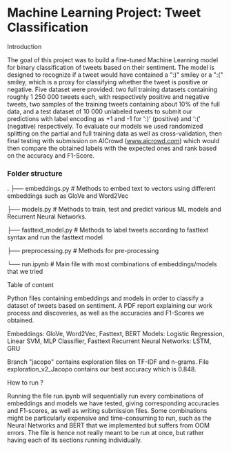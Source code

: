 # Machine Learning Project: Tweet Classification

Introduction

The goal of this project was to build a fine-tuned Machine Learning model for binary classification of tweets based on their sentiment. The model is designed to recognize if a tweet would have contained a ":)" smiley or a ":(" smiley, which is a proxy for classifying whether the tweet is positive or negative. Five dataset were provided: two full training datasets containing roughly 1 250 000 tweets each, with respectively positive and negative tweets, two samples of the training tweets containing about 10\% of the full data, and a test dataset of 10 000 unlabeled tweets to submit our predictions with label encoding as +1 and -1 for ':)' (positive) and ':(' (negative) respectively. To evaluate our models we used randomized splitting on the partial and full training data as well as cross-validation, then final testing with submission on AICrowd (www.aicrowd.com) which would then compare the obtained labels with the expected ones and rank based on the accuracy and F1-Score.

### Folder structure

.
├── embeddings.py              # Methods to embed text to vectors using different embeddings such as GloVe and Word2Vec

├── models.py                  # Methods to train, test and predict various ML models and Recurrent Neural Networks.

├── fasttext_model.py          # Methods to label tweets according to fasttext syntax and run the fasttext model

├── preprocessing.py           # Methods for pre-processing

└── run.ipynb                  # Main file with most combinations of embeddings/models that we tried

Table of content

Python files containing embeddings and models in order to classify a dataset of tweets based on sentiment.
A PDF report explaining our work process and discoveries, as well as the accuracies and F1-Scores we obtained.

Embeddings: GloVe, Word2Vec, Fasttext, BERT
Models: Logistic Regression, Linear SVM, MLP Classifier, Fasttext
Recurrent Neural Networks: LSTM, GRU

Branch "jacopo" contains exploration files on TF-IDF and n-grams. File exploration_v2_Jacopo contains our best accuracy which is 0.848.

How to run ?

Running the file run.ipynb will sequentially run every combinations of embeddings and models we have tested, giving corresponding accuracies and F1-scores, as well as writing submission files. Some combinations might be particularly expensive and time-consuming to run, such as the Neural Networks and BERT that we implemented but
suffers from OOM errors. The file is hence not really meant to be run at once, but rather having each of its sections running individually.






